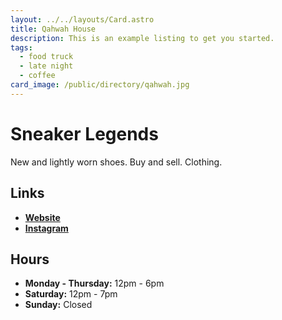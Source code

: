 ```yaml
---
layout: ../../layouts/Card.astro
title: Qahwah House
description: This is an example listing to get you started.
tags:
  - food truck
  - late night
  - coffee
card_image: /public/directory/qahwah.jpg
---
```


# Sneaker Legends 

New and lightly worn shoes. Buy and sell. Clothing.

## Links

- **[Website](https://sneakerlegends.com)**
- **[Instagram](https://www.instagram.com/sneakerlegendsdearborn)**

## Hours

- **Monday - Thursday:** 12pm - 6pm
- **Saturday:** 12pm - 7pm
- **Sunday:** Closed
